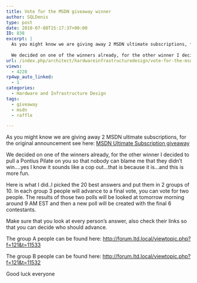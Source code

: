 ```yaml
---
title: Vote for the MSDN giveaway winner
author: SQLDenis
type: post
date: 2010-07-08T15:17:37+00:00
ID: 838
excerpt: |
  As you might know we are giving away 2 MSDN ultimate subscriptions, for the original announcement see here: MSDN Ultimate Subscription giveaway
  
  We decided on one of the winners already, for the other winner I decided to pull a Pontius Pilate on you s&hellip;
url: /index.php/architect/hardwareinfrastructuredesign/vote-for-the-msdn-giveaway-winner/
views:
  - 4228
rp4wp_auto_linked:
  - 1
categories:
  - Hardware and Infrastructure Design
tags:
  - giveaway
  - msdn
  - raffle

---
```

As you might know we are giving away 2 MSDN ultimate subscriptions, for the original announcement see here: [MSDN Ultimate Subscription giveaway][1]

We decided on one of the winners already, for the other winner I decided to pull a Pontius Pilate on you so that nobody can blame me that they didn&#8217;t win&#8230;.yes I know it sounds like a cop out&#8230;that is because it is&#8230;and this is more fun.

Here is what I did..I picked the 20 best answers and put them in 2 groups of 10. In each group 3 people will advance to a final vote, you can vote for two people. The results of those two polls will be looked at tomorrow morning around 9 AM EST and then a new poll will be created with the final 6 contestants.

Make sure that you look at every person&#8217;s answer, also check their links so that you can decide who should advance.

The group A people can be found here: http://forum.ltd.local/viewtopic.php?f=121&t=11533
  
The group B people can be found here: http://forum.ltd.local/viewtopic.php?f=121&t=11532

Good luck everyone

 [1]: /index.php/Architect/HardwareInfrastructureDesign/msdn-ultimate-subscription-giveaway